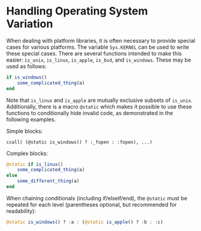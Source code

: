 # Handling Operating System Variation

When dealing with platform libraries, it is often necessary to provide special cases for various
platforms. The variable `Sys.KERNEL` can be used to write these special cases. There are several
functions intended to make this easier: `is_unix`, `is_linux`, `is_apple`, `is_bsd`, and `is_windows`.
These may be used as follows:

```julia
if is_windows()
    some_complicated_thing(a)
end
```

Note that `is_linux` and `is_apple` are mutually exclusive subsets of `is_unix`. Additionally,
there is a macro `@static` which makes it possible to use these functions to conditionally hide
invalid code, as demonstrated in the following examples.

Simple blocks:

```
ccall( (@static is_windows() ? :_fopen : :fopen), ...)
```

Complex blocks:

```julia
@static if is_linux()
    some_complicated_thing(a)
else
    some_different_thing(a)
end
```

When chaining conditionals (including if/elseif/end), the `@static` must be repeated for each
level (parentheses optional, but recommended for readability):

```julia
@static is_windows() ? :a : (@static is_apple() ? :b : :c)
```

